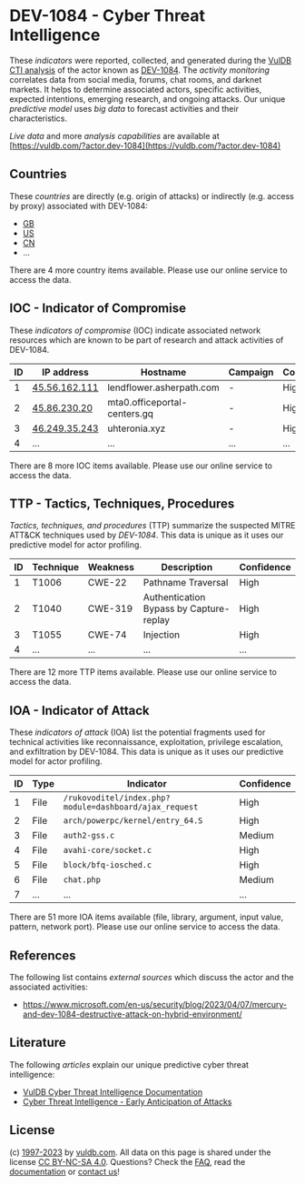 # DEV-1084 - Cyber Threat Intelligence

These _indicators_ were reported, collected, and generated during the [VulDB CTI analysis](https://vuldb.com/?kb.cti) of the actor known as [DEV-1084](https://vuldb.com/?actor.dev-1084). The _activity monitoring_ correlates data from social media, forums, chat rooms, and darknet markets. It helps to determine associated actors, specific activities, expected intentions, emerging research, and ongoing attacks. Our unique _predictive model_ uses _big data_ to forecast activities and their characteristics.

_Live data_ and more _analysis capabilities_ are available at [https://vuldb.com/?actor.dev-1084](https://vuldb.com/?actor.dev-1084)

## Countries

These _countries_ are directly (e.g. origin of attacks) or indirectly (e.g. access by proxy) associated with DEV-1084:

* [GB](https://vuldb.com/?country.gb)
* [US](https://vuldb.com/?country.us)
* [CN](https://vuldb.com/?country.cn)
* ...

There are 4 more country items available. Please use our online service to access the data.

## IOC - Indicator of Compromise

These _indicators of compromise_ (IOC) indicate associated network resources which are known to be part of research and attack activities of DEV-1084.

ID | IP address | Hostname | Campaign | Confidence
-- | ---------- | -------- | -------- | ----------
1 | [45.56.162.111](https://vuldb.com/?ip.45.56.162.111) | lendflower.asherpath.com | - | High
2 | [45.86.230.20](https://vuldb.com/?ip.45.86.230.20) | mta0.officeportal-centers.gq | - | High
3 | [46.249.35.243](https://vuldb.com/?ip.46.249.35.243) | uhteronia.xyz | - | High
4 | ... | ... | ... | ...

There are 8 more IOC items available. Please use our online service to access the data.

## TTP - Tactics, Techniques, Procedures

_Tactics, techniques, and procedures_ (TTP) summarize the suspected MITRE ATT&CK techniques used by _DEV-1084_. This data is unique as it uses our predictive model for actor profiling.

ID | Technique | Weakness | Description | Confidence
-- | --------- | -------- | ----------- | ----------
1 | T1006 | CWE-22 | Pathname Traversal | High
2 | T1040 | CWE-319 | Authentication Bypass by Capture-replay | High
3 | T1055 | CWE-74 | Injection | High
4 | ... | ... | ... | ...

There are 12 more TTP items available. Please use our online service to access the data.

## IOA - Indicator of Attack

These _indicators of attack_ (IOA) list the potential fragments used for technical activities like reconnaissance, exploitation, privilege escalation, and exfiltration by DEV-1084. This data is unique as it uses our predictive model for actor profiling.

ID | Type | Indicator | Confidence
-- | ---- | --------- | ----------
1 | File | `/rukovoditel/index.php?module=dashboard/ajax_request` | High
2 | File | `arch/powerpc/kernel/entry_64.S` | High
3 | File | `auth2-gss.c` | Medium
4 | File | `avahi-core/socket.c` | High
5 | File | `block/bfq-iosched.c` | High
6 | File | `chat.php` | Medium
7 | ... | ... | ...

There are 51 more IOA items available (file, library, argument, input value, pattern, network port). Please use our online service to access the data.

## References

The following list contains _external sources_ which discuss the actor and the associated activities:

* https://www.microsoft.com/en-us/security/blog/2023/04/07/mercury-and-dev-1084-destructive-attack-on-hybrid-environment/

## Literature

The following _articles_ explain our unique predictive cyber threat intelligence:

* [VulDB Cyber Threat Intelligence Documentation](https://vuldb.com/?kb.cti)
* [Cyber Threat Intelligence - Early Anticipation of Attacks](https://www.scip.ch/en/?labs.20201022)

## License

(c) [1997-2023](https://vuldb.com/?kb.changelog) by [vuldb.com](https://vuldb.com/?kb.about). All data on this page is shared under the license [CC BY-NC-SA 4.0](https://creativecommons.org/licenses/by-nc-sa/4.0/). Questions? Check the [FAQ](https://vuldb.com/?kb.faq), read the [documentation](https://vuldb.com/?kb) or [contact us](https://vuldb.com/?contact)!
